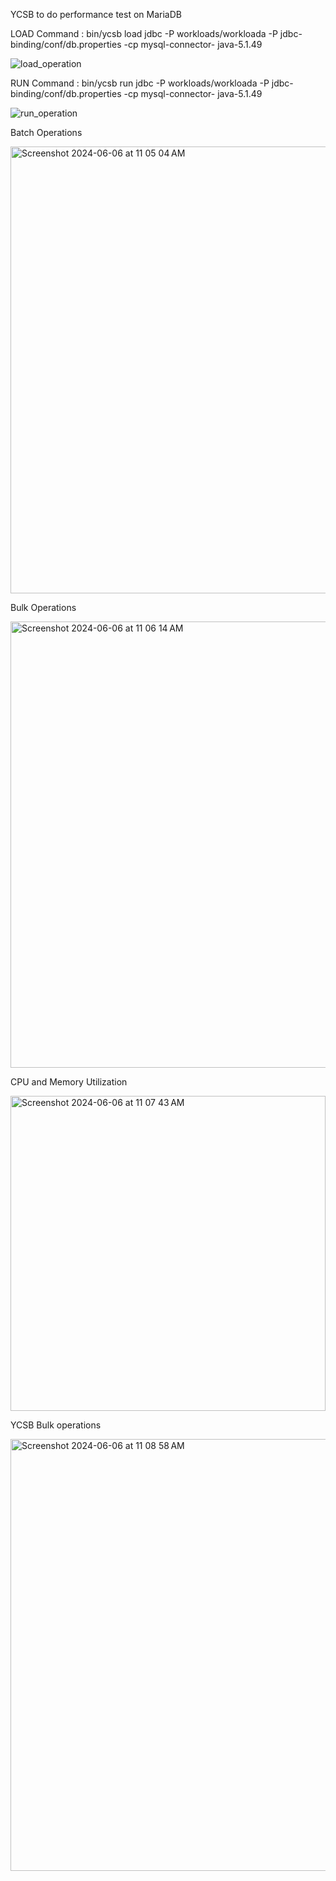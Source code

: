 YCSB to do performance test on MariaDB


LOAD Command : bin/ycsb load jdbc -P workloads/workloada -P jdbc-binding/conf/db.properties -cp mysql-connector- java-5.1.49


![load_operation](https://github.com/ashrith5355/network_flow_db/assets/162978232/cdafce09-d84f-498f-8860-e31e22f9ee89)


RUN Command : bin/ycsb run jdbc -P workloads/workloada -P jdbc-binding/conf/db.properties -cp mysql-connector- java-5.1.49


![run_operation](https://github.com/ashrith5355/network_flow_db/assets/162978232/44ccbfa2-ac68-40a6-869b-fbd167c8641f)



Batch Operations


<img width="715" alt="Screenshot 2024-06-06 at 11 05 04 AM" src="https://github.com/ashrith5355/network_flow_db/assets/162978232/212a6a35-623d-4a6f-882b-3d62817f6c08">



Bulk Operations


<img width="714" alt="Screenshot 2024-06-06 at 11 06 14 AM" src="https://github.com/ashrith5355/network_flow_db/assets/162978232/e3dcdf11-cae8-4a84-80db-84237f3a5a6c">


CPU and Memory Utilization


<img width="504" alt="Screenshot 2024-06-06 at 11 07 43 AM" src="https://github.com/ashrith5355/network_flow_db/assets/162978232/e89207ce-7f96-4124-a906-7f6c13b662a9">


YCSB Bulk operations


<img width="691" alt="Screenshot 2024-06-06 at 11 08 58 AM" src="https://github.com/ashrith5355/network_flow_db/assets/162978232/1be75775-9741-4146-8c98-ead68a51249e">




